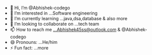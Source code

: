 - 👋 Hi, I’m @Abhishek-codego
- 👀 I’m interested in ...Software engineering
- 🌱 I’m currently learning ...java,dsa,database & also more
- 💞️ I’m looking to collaborate on ...tech team
- 📫 How to reach me ...Abhishek45ss@outlook.com & @Abhishek-codego
- 😄 Pronouns: ...He/him
- ⚡ Fun fact: ...more

<!---
Abhishek-codego/Abhishek-codego is a ✨ special ✨ repository because its `README.md` (this file) appears on your GitHub profile.
You can click the Preview link to take a look at your changes.
--->
